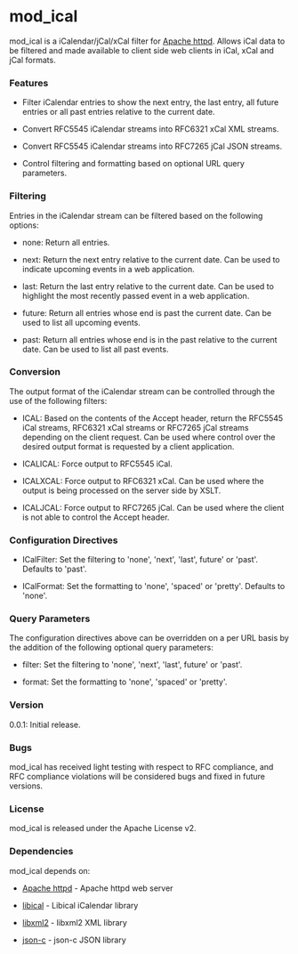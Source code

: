 # mod_ical

mod_ical is a iCalendar/jCal/xCal filter for [Apache httpd].
Allows iCal data to be filtered and made available to client
side web clients in iCal, xCal and jCal formats.


### Features

- Filter iCalendar entries to show the next entry, the last entry,
  all future entries or all past entries relative to the current
  date.

- Convert RFC5545 iCalendar streams into RFC6321 xCal XML streams.

- Convert RFC5545 iCalendar streams into RFC7265 jCal JSON streams.

- Control filtering and formatting based on optional URL query
  parameters.


### Filtering

Entries in the iCalendar stream can be filtered based on the
following options:

- none: Return all entries.

- next: Return the next entry relative to the current date. Can
  be used to indicate upcoming events in a web application.
  
- last: Return the last entry relative to the current date. Can
  be used to highlight the most recently passed event in a web
  application.

- future: Return all entries whose end is past the current date.
  Can be used to list all upcoming events.
  
- past: Return all entries whose end is in the past relative to
  the current date. Can be used to list all past events.


### Conversion

The output format of the iCalendar stream can be controlled
through the use of the following filters:

- ICAL: Based on the contents of the Accept header, return the
  RFC5545 iCal streams, RFC6321 xCal streams or RFC7265 jCal
  streams depending on the client request. Can be used where
  control over the desired output format is requested by a
  client application.
  
- ICALICAL: Force output to RFC5545 iCal.

- ICALXCAL: Force output to RFC6321 xCal. Can be used where the
  output is being processed on the server side by XSLT.
  
- ICALJCAL: Force output to RFC7265 jCal. Can be used where
  the client is not able to control the Accept header.


### Configuration Directives

- ICalFilter: Set the filtering to 'none', 'next', 'last', future'
  or 'past'. Defaults to 'past'.

- ICalFormat: Set the formatting to 'none', 'spaced' or 'pretty'.
  Defaults to 'none'.


### Query Parameters

The configuration directives above can be overridden on a per URL
basis by the addition of the following optional query parameters:

- filter: Set the filtering to 'none', 'next', 'last', future'
  or 'past'.
  
- format: Set the formatting to 'none', 'spaced' or 'pretty'.


### Version

0.0.1: Initial release.


### Bugs

mod_ical has received light testing with respect to RFC compliance,
and RFC compliance violations will be considered bugs and fixed in
future versions.

### License

mod_ical is released under the Apache License v2.


### Dependencies

mod_ical depends on:

* [Apache httpd] - Apache httpd web server
* [libical] - Libical iCalendar library
* [libxml2] - libxml2 XML library
* [json-c] - json-c JSON library


  [Apache httpd]: <http://httpd.apache.org>
  [libical]: <https://github.com/libical/libical>
  [libxml2]: <http://www.xmlsoft.org/>
  [json-c]: <https://github.com/json-c/json-c/wiki>
